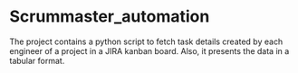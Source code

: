 # Scrummaster_automation

The project contains a python script to fetch task details created by each engineer of a project in a JIRA kanban board. Also, it presents the data in a tabular format.
